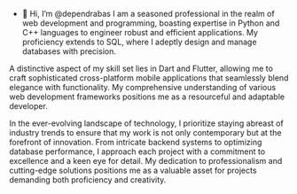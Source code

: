 - 👋 Hi, I’m @dependrabas
I am a seasoned professional in the realm of web development and programming, boasting expertise in Python and C++ languages to engineer robust and efficient applications. My proficiency extends to SQL, where I adeptly design and manage databases with precision.

A distinctive aspect of my skill set lies in Dart and Flutter, allowing me to craft sophisticated cross-platform mobile applications that seamlessly blend elegance with functionality. My comprehensive understanding of various web development frameworks positions me as a resourceful and adaptable developer.

In the ever-evolving landscape of technology, I prioritize staying abreast of industry trends to ensure that my work is not only contemporary but at the forefront of innovation. From intricate backend systems to optimizing database performance, I approach each project with a commitment to excellence and a keen eye for detail. My dedication to professionalism and cutting-edge solutions positions me as a valuable asset for projects demanding both proficiency and creativity.
